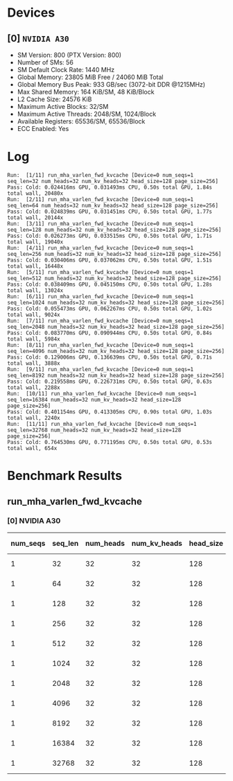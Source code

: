 # Devices

## [0] `NVIDIA A30`
* SM Version: 800 (PTX Version: 800)
* Number of SMs: 56
* SM Default Clock Rate: 1440 MHz
* Global Memory: 23805 MiB Free / 24060 MiB Total
* Global Memory Bus Peak: 933 GB/sec (3072-bit DDR @1215MHz)
* Max Shared Memory: 164 KiB/SM, 48 KiB/Block
* L2 Cache Size: 24576 KiB
* Maximum Active Blocks: 32/SM
* Maximum Active Threads: 2048/SM, 1024/Block
* Available Registers: 65536/SM, 65536/Block
* ECC Enabled: Yes

# Log

```
Run:  [1/11] run_mha_varlen_fwd_kvcache [Device=0 num_seqs=1 seq_len=32 num_heads=32 num_kv_heads=32 head_size=128 page_size=256]
Pass: Cold: 0.024416ms GPU, 0.031493ms CPU, 0.50s total GPU, 1.84s total wall, 20480x 
Run:  [2/11] run_mha_varlen_fwd_kvcache [Device=0 num_seqs=1 seq_len=64 num_heads=32 num_kv_heads=32 head_size=128 page_size=256]
Pass: Cold: 0.024839ms GPU, 0.031451ms CPU, 0.50s total GPU, 1.77s total wall, 20144x 
Run:  [3/11] run_mha_varlen_fwd_kvcache [Device=0 num_seqs=1 seq_len=128 num_heads=32 num_kv_heads=32 head_size=128 page_size=256]
Pass: Cold: 0.026273ms GPU, 0.033515ms CPU, 0.50s total GPU, 1.71s total wall, 19040x 
Run:  [4/11] run_mha_varlen_fwd_kvcache [Device=0 num_seqs=1 seq_len=256 num_heads=32 num_kv_heads=32 head_size=128 page_size=256]
Pass: Cold: 0.030406ms GPU, 0.037062ms CPU, 0.50s total GPU, 1.51s total wall, 16448x 
Run:  [5/11] run_mha_varlen_fwd_kvcache [Device=0 num_seqs=1 seq_len=512 num_heads=32 num_kv_heads=32 head_size=128 page_size=256]
Pass: Cold: 0.038409ms GPU, 0.045150ms CPU, 0.50s total GPU, 1.28s total wall, 13024x 
Run:  [6/11] run_mha_varlen_fwd_kvcache [Device=0 num_seqs=1 seq_len=1024 num_heads=32 num_kv_heads=32 head_size=128 page_size=256]
Pass: Cold: 0.055473ms GPU, 0.062267ms CPU, 0.50s total GPU, 1.02s total wall, 9024x 
Run:  [7/11] run_mha_varlen_fwd_kvcache [Device=0 num_seqs=1 seq_len=2048 num_heads=32 num_kv_heads=32 head_size=128 page_size=256]
Pass: Cold: 0.083770ms GPU, 0.090944ms CPU, 0.50s total GPU, 0.84s total wall, 5984x 
Run:  [8/11] run_mha_varlen_fwd_kvcache [Device=0 num_seqs=1 seq_len=4096 num_heads=32 num_kv_heads=32 head_size=128 page_size=256]
Pass: Cold: 0.129006ms GPU, 0.136639ms CPU, 0.50s total GPU, 0.71s total wall, 3888x 
Run:  [9/11] run_mha_varlen_fwd_kvcache [Device=0 num_seqs=1 seq_len=8192 num_heads=32 num_kv_heads=32 head_size=128 page_size=256]
Pass: Cold: 0.219558ms GPU, 0.226731ms CPU, 0.50s total GPU, 0.63s total wall, 2288x 
Run:  [10/11] run_mha_varlen_fwd_kvcache [Device=0 num_seqs=1 seq_len=16384 num_heads=32 num_kv_heads=32 head_size=128 page_size=256]
Pass: Cold: 0.401154ms GPU, 0.413305ms CPU, 0.90s total GPU, 1.03s total wall, 2240x 
Run:  [11/11] run_mha_varlen_fwd_kvcache [Device=0 num_seqs=1 seq_len=32768 num_heads=32 num_kv_heads=32 head_size=128 page_size=256]
Pass: Cold: 0.764530ms GPU, 0.771195ms CPU, 0.50s total GPU, 0.53s total wall, 654x 
```

# Benchmark Results

## run_mha_varlen_fwd_kvcache

### [0] NVIDIA A30

| num_seqs | seq_len | num_heads | num_kv_heads | head_size | page_size | Memory Reads | Memory Writes | Memory Usage | Tokens | Samples |  CPU Time  |  Noise  |  GPU Time  | Noise  | Elem/s  | GlobalMem BW | BWUtil |
|----------|---------|-----------|--------------|-----------|-----------|--------------|---------------|--------------|--------|---------|------------|---------|------------|--------|---------|--------------|--------|
|        1 |      32 |        32 |           32 |       128 |       256 |  520.000 KiB |     8.000 KiB |        16384 |     32 |  20480x |  31.493 us |  61.29% |  24.416 us |  8.89% |  1.311M |  22.144 GB/s |  2.37% |
|        1 |      64 |        32 |           32 |       128 |       256 |    1.008 MiB |     8.000 KiB |        16384 |     64 |  20144x |  31.451 us |  51.74% |  24.839 us | 44.35% |  2.577M |  42.875 GB/s |  4.59% |
|        1 |     128 |        32 |           32 |       128 |       256 |    2.008 MiB |     8.000 KiB |        16384 |    128 |  19040x |  33.515 us | 241.92% |  26.273 us |  4.89% |  4.872M |  80.446 GB/s |  8.62% |
|        1 |     256 |        32 |           32 |       128 |       256 |    4.008 MiB |     8.000 KiB |        16384 |    256 |  16448x |  37.062 us |  51.55% |  30.406 us | 46.65% |  8.419M | 138.481 GB/s | 14.84% |
|        1 |     512 |        32 |           32 |       128 |       256 |    8.008 MiB |     8.000 KiB |        16384 |    512 |  13024x |  45.150 us |  35.04% |  38.409 us |  3.09% | 13.330M | 218.830 GB/s | 23.45% |
|        1 |    1024 |        32 |           32 |       128 |       256 |   16.008 MiB |     8.000 KiB |        16384 |   1024 |   9024x |  62.267 us |  13.18% |  55.473 us |  3.96% | 18.459M | 302.733 GB/s | 32.44% |
|        1 |    2048 |        32 |           32 |       128 |       256 |   32.008 MiB |     8.000 KiB |        16384 |   2048 |   5984x |  90.944 us |  37.40% |  83.770 us |  1.86% | 24.448M | 400.751 GB/s | 42.95% |
|        1 |    4096 |        32 |           32 |       128 |       256 |   64.008 MiB |     8.000 KiB |        16384 |   4096 |   3888x | 136.639 us |  19.20% | 129.006 us |  0.92% | 31.751M | 520.328 GB/s | 55.76% |
|        1 |    8192 |        32 |           32 |       128 |       256 |  128.008 MiB |     8.000 KiB |        16384 |   8192 |   2288x | 226.731 us |  13.50% | 219.558 us |  0.65% | 37.311M | 611.382 GB/s | 65.52% |
|        1 |   16384 |        32 |           32 |       128 |       256 |  256.008 MiB |     8.000 KiB |        16384 |  16384 |   2240x | 413.305 us |  56.75% | 401.154 us |  0.82% | 40.842M | 669.198 GB/s | 71.72% |
|        1 |   32768 |        32 |           32 |       128 |       256 |  512.008 MiB |     8.000 KiB |        16384 |  32768 |    654x | 771.195 us |   0.92% | 764.530 us |  0.30% | 42.860M | 702.245 GB/s | 75.26% |
